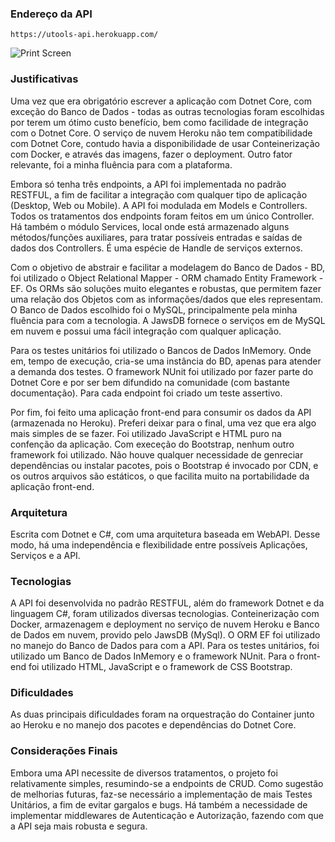 ### Endereço da API

`https://utools-api.herokuapp.com/`

![Print Screen](https://i.ibb.co/PCq3hrn/Screen-Shot-2020-02-22-at-13-46-36.png)

### Justificativas
 
Uma vez que era obrigatório escrever a aplicação com Dotnet Core, com exceção do Banco de Dados - todas as outras tecnologias foram escolhidas por terem um ótimo custo benefício, bem como facilidade de integração com o Dotnet Core. O serviço de nuvem Heroku não tem compatibilidade com Dotnet Core, contudo havia a disponibilidade de usar Conteinerização com Docker, e através das imagens, fazer o deployment. Outro fator relevante, foi a minha fluência para com a plataforma.

Embora só tenha três endpoints, a API foi implementada no padrão RESTFUL, a fim de facilitar a integração com qualquer tipo de aplicação (Desktop, Web ou Mobile). A API foi modulada em Models e Controllers. Todos os tratamentos dos endpoints foram feitos em um único Controller. Há também o módulo Services, local onde está armazenado alguns métodos/funções auxiliares, para tratar possíveis entradas e saídas de dados dos Controllers. É uma espécie de Handle de serviços externos.

Com o objetivo de abstrair e facilitar a modelagem do Banco de Dados - BD, foi utilizado o Object Relational Mapper - ORM chamado Entity Framework - EF. Os ORMs são soluções muito elegantes e robustas, que permitem fazer uma relação dos Objetos com as informações/dados que eles representam. O Banco de Dados escolhido foi o MySQL, principalmente pela minha fluência para com a tecnologia. A JawsDB fornece o serviços em de MySQL em nuvem e possui uma fácil integração com qualquer aplicação.

Para os testes unitários foi utilizado o Bancos de Dados InMemory. Onde em, tempo de execução, cria-se uma instância do BD, apenas para atender a demanda dos testes. O framework NUnit foi utilizado por fazer parte do Dotnet Core e por ser bem difundido na comunidade (com bastante documentação). Para cada endpoint foi criado um teste assertivo.

Por fim, foi feito uma aplicação front-end para consumir os dados da API (armazenada no Heroku). Preferi deixar para o final, uma vez que era algo mais simples de se fazer. Foi utilizado JavaScript e HTML puro na confenção da aplicação. Com execeção do Bootstrap, nenhum outro framework foi utilizado. Não houve qualquer necessidade de genreciar dependências ou instalar pacotes, pois o Bootstrap é invocado por CDN, e os outros arquivos são estáticos, o que facilita muito na portabilidade da aplicação front-end.

### Arquitetura

Escrita com Dotnet e C#, com uma arquitetura baseada em WebAPI. Desse modo, há uma independência e flexibilidade entre possíveis Aplicações, Serviços e a API.

### Tecnologias

A API foi desenvolvida no padrão RESTFUL, além do framework Dotnet e da linguagem C#, foram utilizados diversas tecnologias. Conteinerização com Docker, armazenagem e deployment no serviço de nuvem Heroku e Banco de Dados em nuvem, provido pelo JawsDB (MySql). O ORM EF foi utilizado no manejo do Banco de Dados para com a API. Para os testes unitários, foi utilizado um Banco de Dados InMemory e o framework NUnit. Para o front-end foi utilizado HTML, JavaScript e o framework de CSS Bootstrap.

### Dificuldades

As duas principais dificuldades foram na orquestração do Container junto ao Heroku e no manejo dos pacotes e dependências do Dotnet Core.

### Considerações Finais

Embora uma API necessite de diversos tratamentos, o projeto foi relativamente simples, resumindo-se a endpoints de CRUD. Como sugestão de melhorias futuras, faz-se necessário a implementação de mais Testes Unitários, a fim de evitar gargalos e bugs. Há também a necessidade de implementar middlewares de Autenticação e Autorização, fazendo com que a API seja mais robusta e segura.
